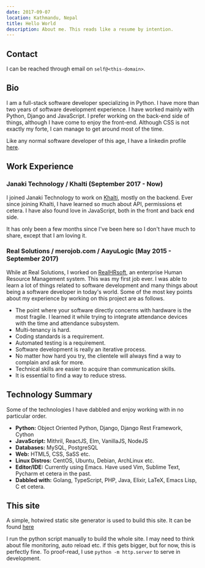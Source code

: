 ```yaml
---
date: 2017-09-07
location: Kathmandu, Nepal
title: Hello World
description: About me. This reads like a resume by intention.
---
```


## Contact
I can be reached through email on `self@<this-domain>`.


## Bio
I am a full-stack software developer specializing in Python. I have more than two years
of software development experience. I have worked mainly with Python, Django and JavaScript.
I prefer working on the back-end side of things, although I have come to enjoy the front-end.
Although CSS is not exactly my forte, I can manage to get around most of the time.

Like any normal software developer of this age, I have a linkedin profile [here](https://www.linkedin.com/in/keshabpaudel/).


## Work Experience

### Janaki Technology / Khalti (September 2017 - Now)
I joined Janaki Technology to work on [Khalti](https://khalti.com/), mostly on the backend.
Ever since joining Khalti, I have learned so much about API, permissions et cetera.
I have also found love in JavaScript, both in the front and back end side.

It has only been a few months since I've been here so I don't have much to share, except that I am loving it.


### Real Solutions / merojob.com / AayuLogic (May 2015 - September 2017)
While at Real Solutions, I worked on [RealHRsoft](http://realhrsoft.com), an enterprise
Human Resource Management system. This was my first job ever. I was able to learn a lot
of things related to software development and many things about being a software
developer in today's world.
Some of the most key points about my experience by working on this project are as follows.

* The point where your software directly concerns with hardware is the most
  fragile. I learned it while trying to integrate attendance devices
  with the time and attendance subsystem. 
* Multi-tenancy is hard.
* Coding standards is a requirement.
* Automated testing is a requirement.
* Software development is really an iterative process.
* No matter how hard you try, the clientele will always find a way to complain and ask
  for more.
* Technical skills are easier to acquire than communication skills.
* It is essential to find a way to reduce stress.


## Technology Summary
Some of the technologies I have dabbled and enjoy working with in no particular order.

* **Python:** Object Oriented Python, Django, Django Rest Framework, Cython
* **JavaScript:** Mithril, ReactJS, Elm, VanillaJS, NodeJS
* **Databases:** MySQL, PostgreSQL
* **Web:** HTML5, CSS, SaSS etc.
* **Linux Distros:** CentOS, Ubuntu, Debian, ArchLinux etc.
* **Editor/IDE:** Currently using Emacs. Have used Vim, Sublime Text, Pycharm et cetera in the past.
* **Dabbled with:** Golang, TypeScript, PHP, Java, Elixir, LaTeX, Emacs Lisp, C et cetera.

## This site
A simple, hotwired static site generator is used to build this site. It can be found
[here](https://github.com/poudel/poudel.github.io/blob/master/build.py)

I run the python script manually to build the whole site. I may need to think about
file monitoring, auto reload etc. if this gets bigger, but for now, this is perfectly fine.
To proof-read, I use `python -m http.server` to serve in development.
